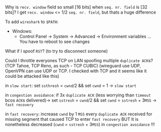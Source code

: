 Why is `recv. window` field so small [16 bits] when `seq. nr. field` is [32 bits]?
I get `recv. window` <= 1/2 `seq. nr. field`, but thats a huge difference

To add `wireshark` to `$PATH`:
- Windows:
	- Control Panel -> System -> Advanced -> Environment variables ...
	  You have to reboot to see changes


What if I spoof `RST`? (to try to disconnect someone)


Could I throttle everyones TCP on LAN spoofing multiple `duplicate ACK`s? (TCP Tahoe, TCP Reno, as such - TCP CUBIC)
(wireguard use UDP, OpenVPN can use UDP or TCP. I checked with TCP and it seems like it could be attacked like this)

in `slow start`:
set `ssthresh` = `cwnd`/2 && set `cwnd` = 1 -> `slow start`

in `congestion avoidance`:
if 3x `duplicate ACK` (less worrying than `timeout` bcos `ACK`s delivered)-> set `sstresh` = `cwnd`/2 && set `cwnd` = `sstresh` + 3`MSS` -> `fast recovery`

in `fast recovery`:
increase `cwnd` by 1 `MSS` every `duplicate ACK`  received for missing segment that caused TCP to enter `fast recovery`
BUT
It is nonetheless decreased (`cwnd` = `sstresh` + 3`MSS`) in `congestion avoidance` !!!